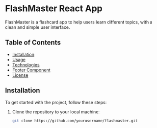 # FlashMaster React App

FlashMaster is a flashcard app to help users learn different topics, with a clean and simple user interface.

## Table of Contents

- [Installation](#installation)
- [Usage](#usage)
- [Technologies](#technologies)
- [Footer Component](#footer-component)
- [License](#license)

## Installation

To get started with the project, follow these steps:

1. Clone the repository to your local machine:
   ```bash
   git clone https://github.com/yourusername/flashmaster.git
